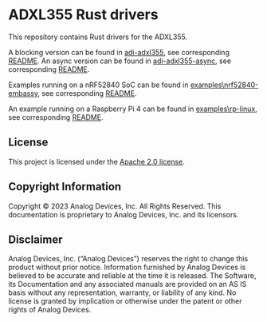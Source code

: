 # ADXL355 Rust drivers

This repository contains Rust drivers for the ADXL355.

A blocking version can be found in [adi-adxl355](./adi-adxl-355), see corresponding [README](./adi-adxl355/README.md).
An async version can be found in [adi-adxl355-async](./adi-adxl355-async), see corresponding [README](./adi-adxl355-async/README.md).

Examples running on a nRF52840 SoC can be found in [examples\nrf52840-embassy](.\examples\nrf52840-embassy), see corresponding [README](./examples/nrf52840-embassy/README.md).

An example running on a Raspberry Pi 4 can be found in [examples\rp-linux](.\examples\rp-linux), see corresponding [README](./examples/rp-linux/README.md).

## License

This project is licensed under the [Apache 2.0 license](./LICENSE).

## Copyright Information

Copyright © 2023 Analog Devices, Inc. All Rights Reserved. This documentation is
proprietary to Analog Devices, Inc. and its licensors.

## Disclaimer

Analog Devices, Inc. (“Analog Devices”) reserves the right to change this product without
prior notice. Information furnished by Analog Devices is believed to be accurate and
reliable at the time it is released. The Software, its Documentation and any associated
manuals are provided on an AS IS basis without any representation, warranty, or liability
of any kind. No license is granted by implication or otherwise under the patent or other
rights of Analog Devices.
